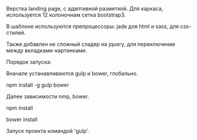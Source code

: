 Верстка landing page, с адаптивной разметкой. Для каркаса, используется 12 колоночнам сетка bootstrap3.

В шаблоне используются препроцессоры: jade для html и sass, для css-стилей.  

Также добавлен не сложный сладер на jquery, для переключение между вкладками-картинками.


Порядок запуска:

Вначале устанавливаются gulp и bower, глобально.

npm install -g gulp bower

Далее зависимости nmp, bower.

npm install

bower install

Запуск проекта командой 'gulp'.

